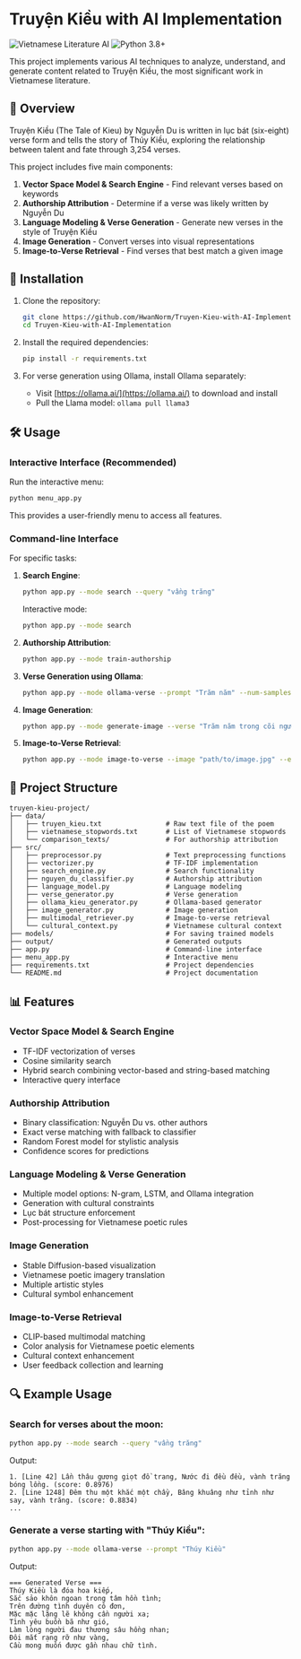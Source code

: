 # Truyện Kiều with AI Implementation

![Vietnamese Literature AI](https://img.shields.io/badge/vietnamese-literature-green)
![Python 3.8+](https://img.shields.io/badge/python-3.8+-blue.svg)

This project implements various AI techniques to analyze, understand, and generate content related to Truyện Kiều, the most significant work in Vietnamese literature.

## 📝 Overview

Truyện Kiều (The Tale of Kieu) by Nguyễn Du is written in lục bát (six-eight) verse form and tells the story of Thúy Kiều, exploring the relationship between talent and fate through 3,254 verses.

This project includes five main components:

1. **Vector Space Model & Search Engine** - Find relevant verses based on keywords
2. **Authorship Attribution** - Determine if a verse was likely written by Nguyễn Du
3. **Language Modeling & Verse Generation** - Generate new verses in the style of Truyện Kiều
4. **Image Generation** - Convert verses into visual representations
5. **Image-to-Verse Retrieval** - Find verses that best match a given image

## 🚀 Installation

1. Clone the repository:
   ```bash
   git clone https://github.com/HwanNorm/Truyen-Kieu-with-AI-Implementation.git
   cd Truyen-Kieu-with-AI-Implementation
   ```

2. Install the required dependencies:
   ```bash
   pip install -r requirements.txt
   ```

3. For verse generation using Ollama, install Ollama separately:
   - Visit [https://ollama.ai/](https://ollama.ai/) to download and install
   - Pull the Llama model: `ollama pull llama3`

## 🛠️ Usage

### Interactive Interface (Recommended)

Run the interactive menu:
```bash
python menu_app.py
```

This provides a user-friendly menu to access all features.

### Command-line Interface

For specific tasks:

1. **Search Engine**:
   ```bash
   python app.py --mode search --query "vầng trăng"
   ```
   
   Interactive mode:
   ```bash
   python app.py --mode search
   ```

2. **Authorship Attribution**:
   ```bash
   python app.py --mode train-authorship
   ```

3. **Verse Generation using Ollama**:
   ```bash
   python app.py --mode ollama-verse --prompt "Trăm năm" --num-samples 3
   ```

4. **Image Generation**:
   ```bash
   python app.py --mode generate-image --verse "Trăm năm trong cõi người ta" --style traditional
   ```

5. **Image-to-Verse Retrieval**:
   ```bash
   python app.py --mode image-to-verse --image "path/to/image.jpg" --enhanced
   ```

## 📂 Project Structure

```
truyen-kieu-project/
├── data/
│   ├── truyen_kieu.txt                # Raw text file of the poem
│   ├── vietnamese_stopwords.txt       # List of Vietnamese stopwords
│   └── comparison_texts/              # For authorship attribution
├── src/
│   ├── preprocessor.py                # Text preprocessing functions
│   ├── vectorizer.py                  # TF-IDF implementation
│   ├── search_engine.py               # Search functionality
│   ├── nguyen_du_classifier.py        # Authorship attribution
│   ├── language_model.py              # Language modeling
│   ├── verse_generator.py             # Verse generation
│   ├── ollama_kieu_generator.py       # Ollama-based generator
│   ├── image_generator.py             # Image generation
│   ├── multimodal_retriever.py        # Image-to-verse retrieval
│   └── cultural_context.py            # Vietnamese cultural context
├── models/                            # For saving trained models
├── output/                            # Generated outputs
├── app.py                             # Command-line interface
├── menu_app.py                        # Interactive menu
├── requirements.txt                   # Project dependencies
└── README.md                          # Project documentation
```

## 📊 Features

### Vector Space Model & Search Engine

- TF-IDF vectorization of verses
- Cosine similarity search
- Hybrid search combining vector-based and string-based matching
- Interactive query interface

### Authorship Attribution

- Binary classification: Nguyễn Du vs. other authors
- Exact verse matching with fallback to classifier
- Random Forest model for stylistic analysis
- Confidence scores for predictions

### Language Modeling & Verse Generation

- Multiple model options: N-gram, LSTM, and Ollama integration
- Generation with cultural constraints
- Lục bát structure enforcement
- Post-processing for Vietnamese poetic rules

### Image Generation

- Stable Diffusion-based visualization
- Vietnamese poetic imagery translation
- Multiple artistic styles
- Cultural symbol enhancement

### Image-to-Verse Retrieval

- CLIP-based multimodal matching
- Color analysis for Vietnamese poetic elements
- Cultural context enhancement
- User feedback collection and learning

## 🔍 Example Usage

### Search for verses about the moon:

```bash
python app.py --mode search --query "vầng trăng"
```

Output:
```
1. [Line 42] Lần thâu gương giọt đồ trang, Nước đi đều đều, vành trăng bóng lồng. (score: 0.8976)
2. [Line 1248] Đêm thu một khắc một chầy, Bâng khuâng như tỉnh như say, vành trăng. (score: 0.8834)
...
```

### Generate a verse starting with "Thúy Kiều":

```bash
python app.py --mode ollama-verse --prompt "Thúy Kiều"
```

Output:
```
=== Generated Verse ===
Thúy Kiều là đóa hoa kiếp,
Sắc sảo khôn ngoan trong tâm hồn tình;
Trên đường tình duyên cô đơn,
Mặc mặc lặng lẽ không cần người xa;
Tình yêu buồn bã như gió,
Làm lòng người đau thương sâu hồng nhan;
Đôi mắt rạng rỡ như vàng,
Cầu mong muốn được gần nhau chữ tình.
```


